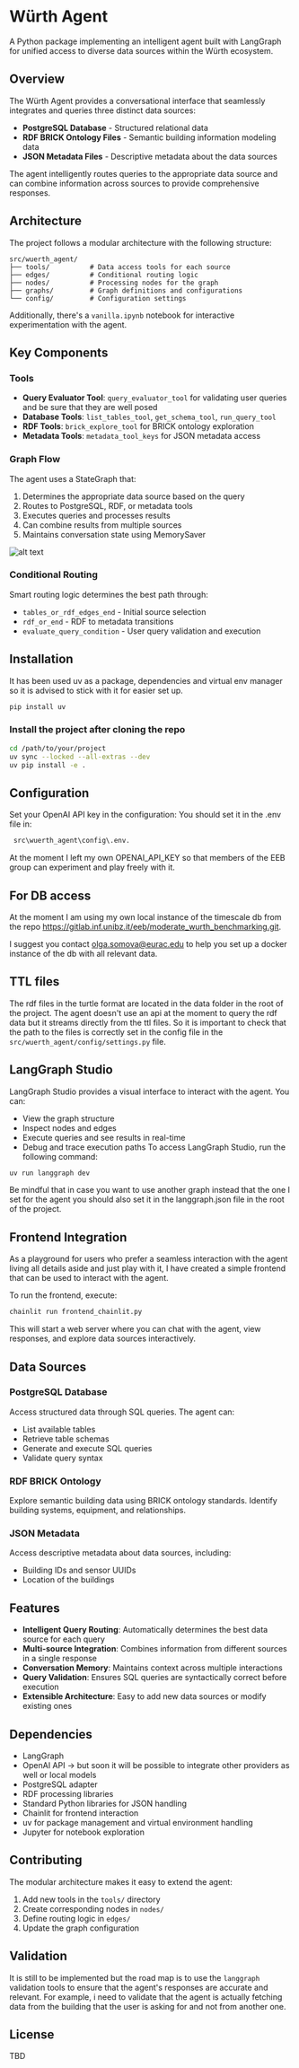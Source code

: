 # Würth Agent

A Python package implementing an intelligent agent built with LangGraph for unified access to diverse data sources within the Würth ecosystem.

## Overview

The Würth Agent provides a conversational interface that seamlessly integrates and queries three distinct data sources:

- **PostgreSQL Database** - Structured relational data
- **RDF BRICK Ontology Files** - Semantic building information modeling data
- **JSON Metadata Files** - Descriptive metadata about the data sources

The agent intelligently routes queries to the appropriate data source and can combine information across sources to provide comprehensive responses.

## Architecture

The project follows a modular architecture with the following structure:

```
src/wuerth_agent/
├── tools/          # Data access tools for each source
├── edges/          # Conditional routing logic
├── nodes/          # Processing nodes for the graph
├── graphs/         # Graph definitions and configurations
└── config/         # Configuration settings
```

Additionally, there's a `vanilla.ipynb` notebook for interactive experimentation with the agent.

## Key Components

### Tools
- **Query Evaluator Tool**: `query_evaluator_tool` for validating user queries and be sure that they are well posed
- **Database Tools**: `list_tables_tool`, `get_schema_tool`, `run_query_tool`
- **RDF Tools**: `brick_explore_tool` for BRICK ontology exploration
- **Metadata Tools**: `metadata_tool_keys` for JSON metadata access

### Graph Flow
The agent uses a StateGraph that:
1. Determines the appropriate data source based on the query
2. Routes to PostgreSQL, RDF, or metadata tools
3. Executes queries and processes results
4. Can combine results from multiple sources
5. Maintains conversation state using MemorySaver

![alt text](pics/grafo.png)

### Conditional Routing
Smart routing logic determines the best path through:
- `tables_or_rdf_edges_end` - Initial source selection
- `rdf_or_end` - RDF to metadata transitions
- `evaluate_query_condition` - User query validation and execution

## Installation 

It has been used uv as a package, dependencies and virtual env manager so it is advised to stick with it for easier set up.

```bash
pip install uv
```

### Install the project after cloning the repo

```bash
cd /path/to/your/project
uv sync --locked --all-extras --dev  
uv pip install -e .                 
```

## Configuration

Set your OpenAI API key in the configuration:
You should set it in the .env file in:
```bash
 src\wuerth_agent\config\.env.
```
At the moment I left my own OPENAI_API_KEY so that members of the EEB group can experiment and play freely with it.

## For DB access
At the moment I am using my own local instance of the timescale db from the repo https://gitlab.inf.unibz.it/eeb/moderate_wurth_benchmarking.git.

I suggest you contact olga.somova@eurac.edu to help you set up a docker instance of the db with all relevant data.

## TTL files
The rdf files in the turtle format are located in the data folder in the root of the project. 
The agent doesn't use an api at the moment to query the rdf data but it streams directly from the ttl files.
So it is important to check that the path to the files is correctly set in the config file in the `src/wuerth_agent/config/settings.py` file.

## LangGraph Studio
LangGraph Studio provides a visual interface to interact with the agent. You can:
- View the graph structure
- Inspect nodes and edges
- Execute queries and see results in real-time
- Debug and trace execution paths
To access LangGraph Studio, run the following command:

```bash
uv run langgraph dev
```
Be mindful that in case you want to use another graph instead that the one I set for the agent you should also set it in the langgraph.json file in the root of the project.

## Frontend Integration
As a playground for users who prefer a seamless interaction with the agent living all details aside and just play with it, I have created a simple frontend that can be used to interact with the agent.

To run the frontend, execute:

```bash
chainlit run frontend_chainlit.py 

```
This will start a web server where you can chat with the agent, view responses, and explore data sources interactively.

## Data Sources

### PostgreSQL Database
Access structured data through SQL queries. The agent can:
- List available tables
- Retrieve table schemas
- Generate and execute SQL queries
- Validate query syntax

### RDF BRICK Ontology
Explore semantic building data using BRICK ontology standards. Identify building systems, equipment, and relationships.

### JSON Metadata
Access descriptive metadata about data sources, including:
- Building IDs and sensor UUIDs
- Location of the buildings

## Features

- **Intelligent Query Routing**: Automatically determines the best data source for each query
- **Multi-source Integration**: Combines information from different sources in a single response
- **Conversation Memory**: Maintains context across multiple interactions
- **Query Validation**: Ensures SQL queries are syntactically correct before execution
- **Extensible Architecture**: Easy to add new data sources or modify existing ones

## Dependencies

- LangGraph
- OpenAI API -> but soon it will be possible to integrate other providers as well or local models 
- PostgreSQL adapter
- RDF processing libraries
- Standard Python libraries for JSON handling
- Chainlit for frontend interaction
- uv for package management and virtual environment handling
- Jupyter for notebook exploration

## Contributing

The modular architecture makes it easy to extend the agent:
1. Add new tools in the `tools/` directory
2. Create corresponding nodes in `nodes/`
3. Define routing logic in `edges/`
4. Update the graph configuration

## Validation
It is still to be implemented but the road map is to use the `langgraph` validation tools to ensure that the agent's responses are accurate and relevant.
For example, i need to validate that the agent is actually fetching data from the building that the user is asking for and not from another one.

## License

TBD